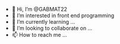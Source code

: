- 👋 Hi, I’m @GABMAT22
- 👀 I’m interested in front end programming
- 🌱 I’m currently learning ...
- 💞️ I’m looking to collaborate on ...
- 📫 How to reach me ...

<!---
GABMAT22/GABMAT22 is a ✨ special ✨ repository because its `README.md` (this file) appears on your GitHub profile.
You can click the Preview link to take a look at your changes.
--->
